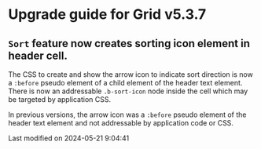 # Upgrade guide for Grid v5.3.7

## `Sort` feature now creates sorting icon element in header cell.

The CSS to create and show the arrow icon to indicate sort direction is now a `:before` pseudo
element of a child element of the header text element. There is now an addressable `.b-sort-icon`
node inside the cell which may be targeted by application CSS.

In previous versions, the arrow icon was a `:before` pseudo element of the header text element and not
addressable by application code or CSS.

<p class="last-modified">Last modified on 2024-05-21 9:04:41</p>